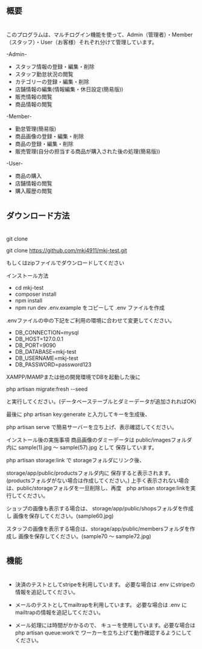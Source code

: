 #
## 概要
#
このプログラムは、マルチログイン機能を使って、Admin（管理者）・Member（スタッフ）・User（お客様）それぞれ分けて管理しています。



-Admin-

 - スタッフ情報の登録・編集・削除
 - スタッフ勤怠状況の閲覧
 - カテゴリーの登録・編集・削除
 - 店舗情報の編集(情報編集・休日設定(簡易版))
 - 販売情報の閲覧
 - 商品情報の閲覧

-Member-

 - 勤怠管理(簡易版)
 - 商品画像の登録・編集・削除
 - 商品の登録・編集・削除
 - 販売管理(自分の担当する商品が購入された後の処理(簡易版))

-User-

 - 商品の購入
 - 店舗情報の閲覧
 - 購入履歴の閲覧

#

## ダウンロード方法
#
git clone

git clone https://github.com/mkj4911/mkj-test.git

もしくはzipファイルでダウンロードしてください

インストール方法
- cd mkj-test
- composer install
- npm install
- npm run dev
.env.example をコピーして .env ファイルを作成

.envファイルの中の下記をご利用の環境に合わせて変更してください。

- DB_CONNECTION=mysql
- DB_HOST=127.0.0.1
- DB_PORT=9090
- DB_DATABASE=mkj-test
- DB_USERNAME=mkj-test
- DB_PASSWORD=password123

XAMPP/MAMPまたは他の開発環境でDBを起動した後に

php artisan migrate:fresh --seed

と実行してください。(データベーステーブルとダミーデータが追加されればOK)

最後に php artisan key:generate と入力してキーを生成後、

php artisan serve で簡易サーバーを立ち上げ、表示確認してください。

インストール後の実施事項
商品画像のダミーデータは public/imagesフォルダ内に sample(1).jpg 〜 sample(57).jpg として 保存しています。

php artisan storage:link で storageフォルダにリンク後、

storage/app/public/productsフォルダ内に 保存すると表示されます。 (productsフォルダがない場合は作成してください。)
上手く表示されない場合は、public/storageフォルダを一旦削除し、再度　php artisan storage:linkを実行してください。

ショップの画像も表示する場合は、 storage/app/public/shopsフォルダを作成し 画像を保存してください。(sample60.jpg)

スタッフの画像を表示する場合は、storage/app/public/membersフォルダを作成し 画像を保存してください。(sample70 ～ sample72.jpg)

#
## 機能
#

- 決済のテストとしてstripeを利用しています。 必要な場合は .env にstripeの情報を追記してください。


- メールのテストとしてmailtrapを利用しています。 必要な場合は .env にmailtrapの情報を追記してください。

 - メール処理には時間がかかるので、 キューを使用しています。必要な場合は php artisan queue:workで ワーカーを立ち上げて動作確認するようにしてください。

